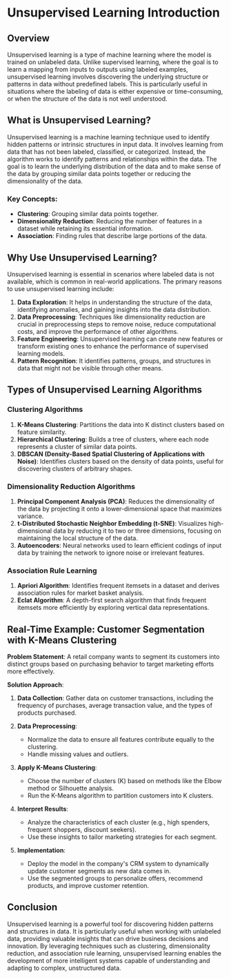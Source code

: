# Unsupervised Learning Introduction

## Overview

Unsupervised learning is a type of machine learning where the model is trained on unlabeled data. Unlike supervised learning, where the goal is to learn a mapping from inputs to outputs using labeled examples, unsupervised learning involves discovering the underlying structure or patterns in data without predefined labels. This is particularly useful in situations where the labeling of data is either expensive or time-consuming, or when the structure of the data is not well understood.

## What is Unsupervised Learning?

Unsupervised learning is a machine learning technique used to identify hidden patterns or intrinsic structures in input data. It involves learning from data that has not been labeled, classified, or categorized. Instead, the algorithm works to identify patterns and relationships within the data. The goal is to learn the underlying distribution of the data and to make sense of the data by grouping similar data points together or reducing the dimensionality of the data.

### Key Concepts:

- **Clustering**: Grouping similar data points together.
- **Dimensionality Reduction**: Reducing the number of features in a dataset while retaining its essential information.
- **Association**: Finding rules that describe large portions of the data.

## Why Use Unsupervised Learning?

Unsupervised learning is essential in scenarios where labeled data is not available, which is common in real-world applications. The primary reasons to use unsupervised learning include:

1. **Data Exploration**: It helps in understanding the structure of the data, identifying anomalies, and gaining insights into the data distribution.
2. **Data Preprocessing**: Techniques like dimensionality reduction are crucial in preprocessing steps to remove noise, reduce computational costs, and improve the performance of other algorithms.
3. **Feature Engineering**: Unsupervised learning can create new features or transform existing ones to enhance the performance of supervised learning models.
4. **Pattern Recognition**: It identifies patterns, groups, and structures in data that might not be visible through other means.

## Types of Unsupervised Learning Algorithms

### Clustering Algorithms

1. **K-Means Clustering**: Partitions the data into K distinct clusters based on feature similarity.
2. **Hierarchical Clustering**: Builds a tree of clusters, where each node represents a cluster of similar data points.
3. **DBSCAN (Density-Based Spatial Clustering of Applications with Noise)**: Identifies clusters based on the density of data points, useful for discovering clusters of arbitrary shapes.

### Dimensionality Reduction Algorithms

1. **Principal Component Analysis (PCA)**: Reduces the dimensionality of the data by projecting it onto a lower-dimensional space that maximizes variance.
2. **t-Distributed Stochastic Neighbor Embedding (t-SNE)**: Visualizes high-dimensional data by reducing it to two or three dimensions, focusing on maintaining the local structure of the data.
3. **Autoencoders**: Neural networks used to learn efficient codings of input data by training the network to ignore noise or irrelevant features.

### Association Rule Learning

1. **Apriori Algorithm**: Identifies frequent itemsets in a dataset and derives association rules for market basket analysis.
2. **Eclat Algorithm**: A depth-first search algorithm that finds frequent itemsets more efficiently by exploring vertical data representations.

## Real-Time Example: Customer Segmentation with K-Means Clustering

**Problem Statement**: A retail company wants to segment its customers into distinct groups based on purchasing behavior to target marketing efforts more effectively.

**Solution Approach**:

1. **Data Collection**: Gather data on customer transactions, including the frequency of purchases, average transaction value, and the types of products purchased.

2. **Data Preprocessing**:
    - Normalize the data to ensure all features contribute equally to the clustering.
    - Handle missing values and outliers.

3. **Apply K-Means Clustering**:
    - Choose the number of clusters (K) based on methods like the Elbow method or Silhouette analysis.
    - Run the K-Means algorithm to partition customers into K clusters.

4. **Interpret Results**:
    - Analyze the characteristics of each cluster (e.g., high spenders, frequent shoppers, discount seekers).
    - Use these insights to tailor marketing strategies for each segment.

5. **Implementation**:
    - Deploy the model in the company's CRM system to dynamically update customer segments as new data comes in.
    - Use the segmented groups to personalize offers, recommend products, and improve customer retention.

## Conclusion

Unsupervised learning is a powerful tool for discovering hidden patterns and structures in data. It is particularly useful when working with unlabeled data, providing valuable insights that can drive business decisions and innovation. By leveraging techniques such as clustering, dimensionality reduction, and association rule learning, unsupervised learning enables the development of more intelligent systems capable of understanding and adapting to complex, unstructured data.
